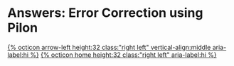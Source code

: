 # Answers: Error Correction using Pilon

[{% octicon arrow-left height:32 class:"right left" vertical-align:middle aria-label:hi %}](ECR_P.R.md) [{% octicon home height:32 class:"right left" aria-label:hi %}](index.md)
